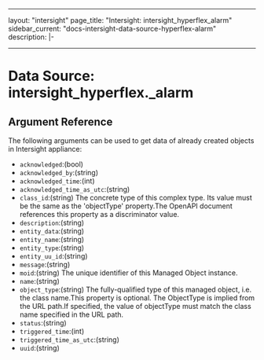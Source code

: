 
---
layout: "intersight"
page_title: "Intersight: intersight_hyperflex_alarm"
sidebar_current: "docs-intersight-data-source-hyperflex-alarm"
description: |-

---

# Data Source: intersight_hyperflex._alarm

## Argument Reference
The following arguments can be used to get data of already created objects in Intersight appliance:
* `acknowledged`:(bool)
* `acknowledged_by`:(string)
* `acknowledged_time`:(int)
* `acknowledged_time_as_utc`:(string)
* `class_id`:(string) The concrete type of this complex type. Its value must be the same as the 'objectType' property.The OpenAPI document references this property as a discriminator value. 
* `description`:(string)
* `entity_data`:(string)
* `entity_name`:(string)
* `entity_type`:(string)
* `entity_uu_id`:(string)
* `message`:(string)
* `moid`:(string) The unique identifier of this Managed Object instance. 
* `name`:(string)
* `object_type`:(string) The fully-qualified type of this managed object, i.e. the class name.This property is optional. The ObjectType is implied from the URL path.If specified, the value of objectType must match the class name specified in the URL path. 
* `status`:(string)
* `triggered_time`:(int)
* `triggered_time_as_utc`:(string)
* `uuid`:(string)
